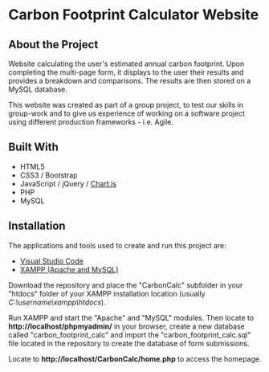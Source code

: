 # Carbon Footprint Calculator Website
## About the Project
Website calculating the user's estimated annual carbon footprint. Upon completing the multi-page form, it displays to the user their results and provides a breakdown and comparisons. The results are then stored on a MySQL database.

This website was created as part of a group project, to test our skills in group-work and to give us experience of working on a software project using different production frameworks - i.e. Agile.
## Built With
* HTML5
* CSS3 / Bootstrap
* JavaScript / jQuery / [Chart.js][1]
* PHP
* MySQL
## Installation
The applications and tools used to create and run this project are:
* [Visual Studio Code][2]
* [XAMPP (Apache and MySQL)][3]

Download the repository and place the "CarbonCalc" subfolder in your "htdocs" folder of your XAMPP installation location (usually *C:\username\xampp\htdocs*).

Run XAMPP and start the "Apache" and "MySQL" modules. Then locate to **http://localhost/phpmyadmin/** in your browser, create a new database called "carbon_footprint_calc" and import the "carbon_footprint_calc.sql" file located in the repository to create the database of form submissions.

Locate to **http://localhost/CarbonCalc/home.php** to access the homepage.

[1]: https://www.chartjs.org/
[2]: https://code.visualstudio.com/
[3]: https://www.apachefriends.org/
